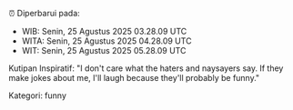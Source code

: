 ⏰ Diperbarui pada:
- WIB: Senin, 25 Agustus 2025 03.28.09 UTC
- WITA: Senin, 25 Agustus 2025 04.28.09 UTC
- WIT: Senin, 25 Agustus 2025 05.28.09 UTC

Kutipan Inspiratif:
"I don't care what the haters and naysayers say. If they make jokes about me, I'll laugh because they'll probably be funny."


Kategori: funny


